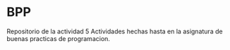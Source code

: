# BPP
Repositorio de la actividad 5
Actividades hechas hasta en la asignatura de buenas practicas de programacion.
